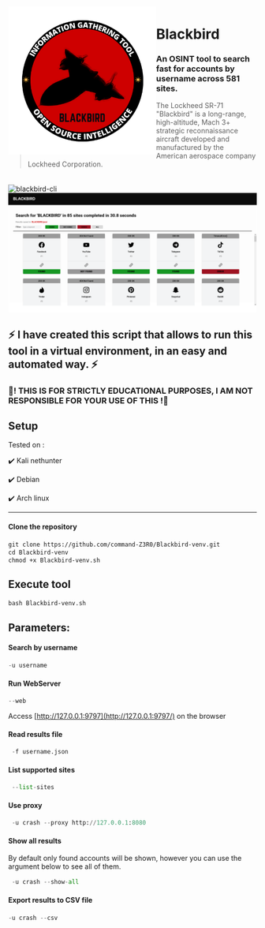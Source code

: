<img alt="blackbird-logo" align="left" width="300" height="300" src="https://raw.githubusercontent.com/p1ngul1n0/badges/main/badges/22.png">
<h1>Blackbird</h1>

### An OSINT tool to search fast for accounts by username across 581 sites.
> The Lockheed SR-71 "Blackbird" is a long-range, high-altitude, Mach 3+ strategic reconnaissance aircraft developed and manufactured by the American aerospace company Lockheed Corporation.

</br>

<img alt="blackbird-cli" align="center" src="https://raw.githubusercontent.com/command-Z3R0/Blackbird-venv/main/blackbird_venv.png">
<img alt="blackbird-web" align="center" src="https://raw.githubusercontent.com/p1ngul1n0/src/master/blackbird_web.png">

##  ⚡ **I have created this script that allows to run this tool in a virtual environment, in an easy and automated way.** ⚡
### 🚧! THIS IS FOR STRICTLY EDUCATIONAL PURPOSES, I AM NOT RESPONSIBLE FOR YOUR USE OF THIS !🚧


## Setup
Tested on :

 :heavy_check_mark: Kali nethunter


 :heavy_check_mark: Debian


 :heavy_check_mark: Arch linux

--------------------------------------------

#### Clone the repository
```shell
git clone https://github.com/command-Z3R0/Blackbird-venv.git
cd Blackbird-venv
chmod +x Blackbird-venv.sh
```
## Execute tool
```shell
bash Blackbird-venv.sh
```
## Parameters:

#### Search by username
```python
-u username
```
#### Run WebServer
```python
--web
```
Access [http://127.0.0.1:9797](http://127.0.0.1:9797/) on the browser

#### Read results file
```python
 -f username.json
```
#### List supported sites
```python
 --list-sites
```
#### Use proxy
```python
 -u crash --proxy http://127.0.0.1:8080
```
#### Show all results
By default only found accounts will be shown, however you can use the argument below to see all of them.
```python
 -u crash --show-all
```
#### Export results to CSV file
```python
-u crash --csv
```
